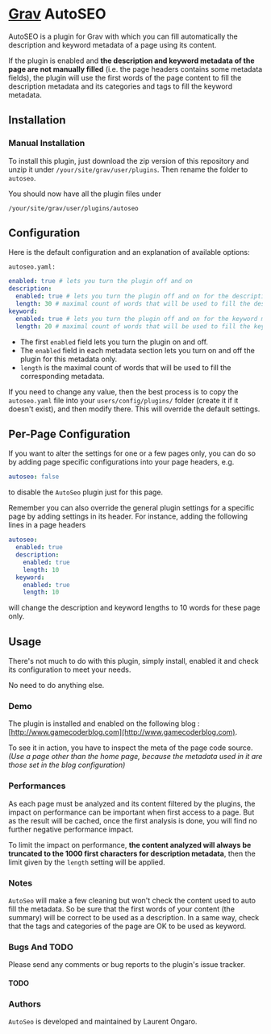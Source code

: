 # [Grav](http://getgrav.org) AutoSEO

AutoSEO is a plugin for Grav with which you can fill automatically the description and keyword metadata of a page using its content.

If the plugin is enabled and **the description and keyword metadata of the page are not manually filled** (i.e. the page headers contains some metadata fields),
the plugin will use the first words of the page content to fill the description metadata and its categories and tags to fill the keyword metadata.

## Installation

### Manual Installation

To install this plugin, just download the zip version of this repository and unzip it under `/your/site/grav/user/plugins`. Then rename the folder to `autoseo`.

You should now have all the plugin files under

`/your/site/grav/user/plugins/autoseo`

## Configuration

Here is the default configuration and an explanation of available options:

`autoseo.yaml:`

```yaml
enabled: true # lets you turn the plugin off and on
description:
  enabled: true # lets you turn the plugin off and on for the description metadata only
  length: 30 # maximal count of words that will be used to fill the description metadata.
keyword:
  enabled: true # lets you turn the plugin off and on for the keyword metadata only
  length: 20 # maximal count of words that will be used to fill the keyword metadata.
```

  * The first `enabled` field lets you turn the plugin on and off.
  * The `enabled` field in each metadata section lets you turn on and off the plugin for this metadata only.
  * `length` is the maximal count of words that will be used to fill the corresponding metadata.

If you need to change any value, then the best process is to copy the `autoseo.yaml` file into your `users/config/plugins/` folder (create it if it doesn't exist), and then modify there. This will override the default settings.

## Per-Page Configuration

If you want to alter the settings for one or a few pages only, you can do so by adding page specific configurations into your page headers, e.g.

```yaml
autoseo: false
```
to disable the `AutoSeo` plugin just for this page.

Remember you can also override the general plugin settings for a specific page by adding settings in its header. For instance, adding the following lines in a page headers

```yaml
autoseo:
  enabled: true
  description:
    enabled: true
    length: 10
  keyword:
    enabled: true
    length: 10
```

will change the description and keyword lengths to 10 words for these page only.

## Usage

There's not much to do with this plugin, simply install, enabled it and check its configuration to meet your needs.

No need to do anything else.

### Demo

The plugin is installed and enabled on the following blog : [http://www.gamecoderblog.com](http://www.gamecoderblog.com).

To see it in action, you have to inspect the meta of the page code source.
_(Use a page other than the home page, because the metadata used in it are those set in the blog configuration)_

### Performances

As each page must be analyzed and its content filtered by the plugins, the impact on performance can be important when first access to a page.
But as the result will be cached, once the first analysis is done, you will find no further negative performance impact.

To limit the impact on performance, **the content analyzed will always be truncated to the 1000 first characters for description metadata**, then the limit given by the `length` setting will be applied.

### Notes

`AutoSeo` will make a few cleaning but won't check the content used to auto fill the metadata.
So be sure that the first words of your content (the summary) will be correct to be used as a description.
In a same way, check that the tags and categories of the page are OK to be used as keyword.

### Bugs And TODO

Please send any comments or bug reports to the plugin's issue tracker.

#### TODO

### Authors

`AutoSeo` is developed and maintained by Laurent Ongaro.

